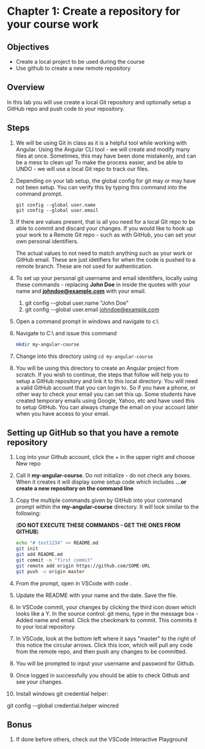 # Chapter 1: Create a repository for your course work

## Objectives

- Create a local project to be used during the course
- Use github to create a new remote repository

## Overview

In this lab you will use create a local Git repository and optionally setup a GitHub repo and push code to your repository.

## Steps

1. We will be using Git in class as it is a helpful tool while working with Angular. Using the Angular CLI tool - we will create and modify many files at once. Sometimes, this may have been done mistakenly, and can be a mess to clean up! To make the process easier, and be able to UNDO - we will use a local Git repo to track our files.
   
2. Depending on your lab setup, the global config for git may or may have not been setup. You can verify this by typing this command into the command prompt.  
    ```
    git config --global user.name   
    git config --global user.email
    ```

3. If there are values present, that is all you need for a local Git repo to be able to commit and discard your changes.  If you would like to hook up your work to a Remote Git repo - such as with GitHub, you can set your own personal identifiers.
   
   The actual values to not need to match anything such as your work or GitHub email. These are just idetifiers for when the code is pushed to a remote branch. These are not used for authentication.
   
4. To set up your personal git username and email idenitifers, locally using these commands - replacing **John Doe** in inside the quotes with your name and **johndoe@example.com** with your email.

   1. git config --global user.name "John Doe"
   2. git config --global user.email johndoe@example.com

5. Open a command prompt in windows and navigate to c:\

6. Navigate to C:\ and issue this command

   ```bash
   mkdir my-angular-course
   ```

7. Change into this directory using `cd my-angular-course`

8. You will be using this directory to create an Angular project from scratch. If you wish to continue, the steps that follow will help you to setup a GitHub repository and link it to this local directory. You will need a valid GitHub account that you can login to. So if you have a phone, or other way to check your email you can set this up. Some students have created temporary emails using Google, Yahoo, etc and have used this to setup GitHub. You can always change the email on your account later when you have access to your email.


## Setting up GitHub so that you have a remote repository

1. Log into your Github account, click the + in the upper right and choose New repo

2.  Call it **my-angular-course**. Do not initialize - do not check any boxes. When it creates it will display some setup code which includes **…or create a new repository on the command line**

3.  Copy the multiple commands given by GitHub into your command prompt within the **my-angular-course** directory. It will look similar to the following: 

    (**DO NOT EXECUTE THESE COMMANDS - GET THE ONES FROM GITHUB**)

    ```bash
    echo "# test1234" >> README.md
    git init
    git add README.md
    git commit -m "first commit"
    git remote add origin https://github.com/SOME-URL
    git push -u origin master
    ```

4.  From the prompt, open in VSCode with code .

5.  Update the README with your name and the date. Save the file.

6.  In VSCode commit, your changes by clicking the third icon down which looks like a Y. In the source control: git menu, type in the message box - Added name and email. Click the checkmark to commit. This commits it to your local repository.

7.  In VSCode, look at the bottom left where it says "master" to the right of this notice the circular arrows. Click this icon, which will pull any code from the remote repo, and then push any changes to be committed.

8.  You will be prompted to input your username and password for Github.

9.  Once logged in successfully you should be able to check Github and see your changes.

10. Install windows git credential helper:

   git config --global credential.helper wincred

## Bonus

1. If done before others, check out the VSCode Interactive Playground
